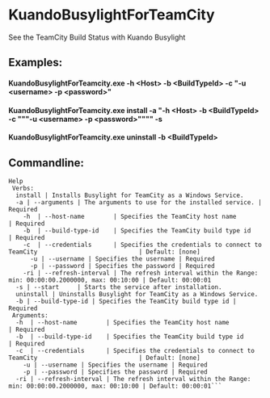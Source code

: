 # KuandoBusylightForTeamCity
See the TeamCity Build Status with Kuando Busylight

## Examples:

#### KuandoBusylightForTeamcity.exe -h &lt;Host> -b &lt;BuildTypeId> -c "-u &lt;username> -p &lt;password>"

#### KuandoBusylightForTeamcity.exe install -a "-h &lt;Host> -b &lt;BuildTypeId> -c """-u &lt;username> -p &lt;password>"""" -s

#### KuandoBusylightForTeamcity.exe uninstall -b &lt;BuildTypeId>

## Commandline:
```
Help
 Verbs:
  install | Installs Busylight for TeamCity as a Windows Service.
  -a | --arguments | The arguments to use for the installed service. | Required
    -h  | --host-name        | Specifies the TeamCity host name                                            | Required
    -b  | --build-type-id    | Specifies the TeamCity build type id                                        | Required
    -c  | --credentials      | Specifies the credentials to connect to TeamCity                            | Default: [none]
      -u | --username | Specifies the username | Required
      -p | --password | Specifies the password | Required
    -ri | --refresh-interval | The refresh interval within the Range: min: 00:00:00.2000000, max: 00:10:00 | Default: 00:00:01
  -s | --start     | Starts the service after installation.
  uninstall | Uninstalls Busylight for TeamCity as a Windows Service.
  -b | --build-type-id | Specifies the TeamCity build type id | Required
 Arguments:
  -h  | --host-name        | Specifies the TeamCity host name                                            | Required
  -b  | --build-type-id    | Specifies the TeamCity build type id                                        | Required
  -c  | --credentials      | Specifies the credentials to connect to TeamCity                            | Default: [none]
    -u | --username | Specifies the username | Required
    -p | --password | Specifies the password | Required
  -ri | --refresh-interval | The refresh interval within the Range: min: 00:00:00.2000000, max: 00:10:00 | Default: 00:00:01```
